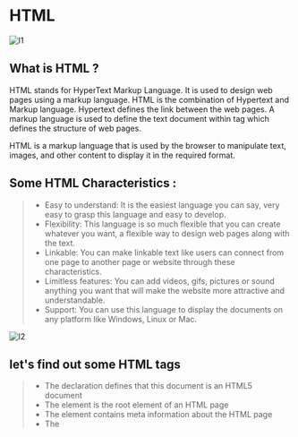 # HTML



![I1](https://cdn.hipwallpaper.com/i/12/42/DXeZUW.jpg)
## What is HTML ?

HTML stands for HyperText Markup Language. It is used to design web pages using a markup language. HTML is the combination of Hypertext and Markup language. Hypertext defines the link between the web pages. A markup language is used to define the text document within tag which defines the structure of web pages.

HTML is a markup language that is used by the browser to manipulate text, images, and other content to display it in the required format.


 ## Some HTML Characteristics :
> * Easy to understand: It is the easiest language you can say, very easy to grasp this language and easy to develop.
> * Flexibility: This language is so much flexible that you can create whatever you want, a flexible way to design web pages along with the text.
> * Linkable: You can make linkable text like users can connect from one page to another page or website through these characteristics.
> * Limitless features: You can add videos, gifs, pictures or sound anything you want that will make the website more attractive and understandable.
> * Support: You can use this language to display the documents on any platform like Windows, Linux or Mac.




![I2](https://www.itl.cat/pngfile/big/327-3274460_web-development.jpg)

## let's find out some HTML  tags
> * The <!DOCTYPE html> declaration defines that this document is an HTML5 document
> * The <html> element is the root element of an HTML page
> * The <head> element contains meta information about the HTML page
> * The <title> element specifies a title for the HTML page (which is shown in the browser's title bar or in the page's tab)
> * The <body> element defines the document's body, and is a container for all the visible contents, such as headings, paragraphs, images, hyperlinks, tables, lists, etc.
> * The <h1> element defines a large heading
> * The <p> element defines a paragraph






 ## to get more about HTML 👇🏻
 > [HtmlPage](https://www.w3schools.com/html/default.asp)
 


Do you like my page 😉
- [x] I Like It!😍
- [x] it's amazing 🤓
